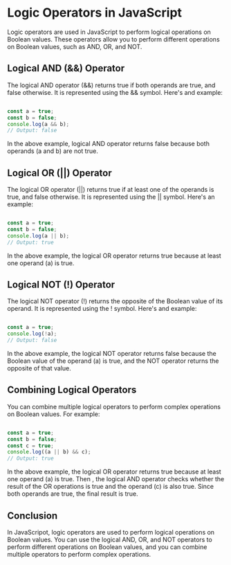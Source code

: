 # Logic Operators in JavaScript
Logic operators are used in JavaScript to perform logical operations on Boolean
values. These operators allow you to perform different operations on Boolean
values, such as AND, OR, and NOT.

## Logical AND (&&) Operator

The logical AND operator (&&) returns true if both operands are true, and false
otherwise. It is represented using the && symbol. Here's and example:

```javascript

const a = true;
const b = false;
console.log(a && b);
// Output: false

```

In the above example, logical AND operator returns false because both
operands (a and b) are not true.

## Logical OR (||) Operator

The logical OR operator (||) returns true if at least one of the operands is true, and
false otherwise. It is represented using the || symbol. Here's an example:

```javascript

const a = true;
const b = false;
console.log(a || b);
// Output: true

```

In the above example, the logical OR operator returns true because at least one
operand (a) is true.

## Logical NOT (!) Operator

The logical NOT operator (!) returns the opposite of the Boolean value of its
operand. It is represented using the ! symbol. Here's and example:

```javascript

const a = true;
console.log(!a);
// Output: false

```

In the above example, the logical NOT operator returns false because the Boolean
value of the operand (a) is true, and the NOT operator returns the opposite of that
value.

## Combining Logical Operators

You can combine multiple logical operators to perform complex operations on
Boolean values. For example:

```javascript

const a = true;
const b = false;
const c = true;
console.log((a || b) && c);
// Output: true

```

In the above example, the logical OR operator returns true because at least one
operand (a) is true. Then , the logical AND operator checks whether the result of
the OR operations is true and the operand (c) is also true. Since both operands are
true, the final result is true.

## Conclusion

In JavaScripot, logic operators are used to perform logical operations on Boolean
values. You can use the logical AND, OR, and NOT operators to perform different
operations on Boolean values, and you can combine multiple operators to perform
complex operations.
